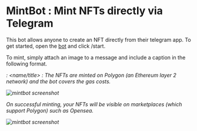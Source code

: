 # MintBot : Mint NFTs directly via Telegram

This bot allows anyone to create an NFT directly from their telegram app. To get started, open the [bot](https://t.me/nftmintbot) and click /start.

To mint, simply attach an image to a message and include a caption in the following format. <address> : <name/title> : <description>
The NFTs are minted on Polygon (an Ethereum layer 2 network) and the bot covers the gas costs.

![mintbot screenshot](https://i.ibb.co/FD5CdVV/mintbot.png)

On successful minting, your NFTs will be visible on marketplaces (which support Polygon) such as Opensea.

![mintbot screenshot](https://i.ibb.co/9rg4Nwj/openseamintbot.png)


